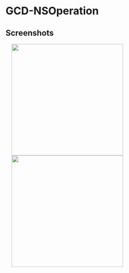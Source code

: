 # GCD-NSOperation

## Screenshots
<img src="https://user-images.githubusercontent.com/40312017/69127326-15984f00-0ad0-11ea-98c4-003c69140e0a.png" width="300"  align="left" hspace="16">
 
<img src="https://user-images.githubusercontent.com/40312017/69127327-1630e580-0ad0-11ea-819d-223cd321298d.png" width="300"  align="left" hspace="16"> 
